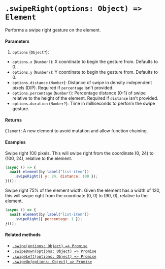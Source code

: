 # `.swipeRight(options: Object) => Element`

Performs a swipe right gesture on the element.

#### Parameters

1. `options` (`Object?`):
  - `options.x` (`Number?`): X coordinate to begin the gesture from. Defaults to 0.
  - `options.y` (`Number?`): Y coordinate to begin the gesture from. Defaults to 0.
  - `options.distance` (`Number`): Distance of swipe in density independent pixels (DIP). Required if `percentage` isn't provided.
  - `options.percentage` (`Number?`): Percentage distance (0-1) of swipe relative to the height of the element. Required if `distance` isn't provided. 
  - `options.duration` (`Number?`): Time in milliseconds to perform the swipe gesture.

#### Returns

`Element`: A new element to avoid mutation and allow function chaining.

#### Examples

Swipe right 100 pixels. This will swipe right from the coordinate (0, 24) to (100, 24), relative to the element.

```javascript
(async () => {
  await element(by.label("list-item"))
    .swipeRight({ y: 24, distance: 100 });
})();
```

Swipe right 75% of the element width. Given the element has a width of 120, this will swipe right from the coordinate (0, 0) to (90, 0), relative to the element.

```javascript
(async () => {
  await element(by.label("list-item"))
    .swipeRight({ percentage: 1 });
})();
```

#### Related methods

- [`.swipe(options: Object) => Promise`](./swipe.md)
- [`.swipeDown(options: Object) => Promise`](./swipeDown.md)
- [`.swipeLeft(options: Object) => Promise`](./swipeLeft.md)
- [`.swipeUp(options: Object) => Promise`](./swipeUp.md)
